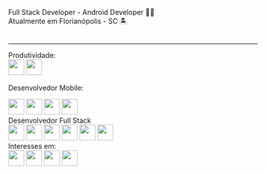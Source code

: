 Full Stack Developer - Android Developer 🐱‍👤 <br>
Atualmente em  Florianópolis - SC 🏝 <br> <br>
<hr>
Produtividade:
<div style="display:inlineblock;">
  <img src="https://cdn.jsdelivr.net/gh/devicons/devicon/icons/github/github-original.svg"  style="width:32px"/>
  <img src="https://cdn.jsdelivr.net/gh/devicons/devicon/icons/azure/azure-original-wordmark.svg" style="width:32px" />                
</div>

Desenvolvedor 
Mobile: 
<div style="display:inlineblock;">
    <img src="https://cdn.jsdelivr.net/gh/devicons/devicon/icons/swift/swift-original.svg" style="width:32px"/>
    <img src="https://cdn.jsdelivr.net/gh/devicons/devicon/icons/android/android-original.svg" style="width:32px"/>
    <img src="https://cdn.jsdelivr.net/gh/devicons/devicon/icons/java/java-original-wordmark.svg" style="width:32px"/>        
    <img src="https://cdn.jsdelivr.net/gh/devicons/devicon/icons/kotlin/kotlin-original.svg" style="width:32px"/>
          
</div>
Desenvolvedor Full Stack
<div style="display:inlineblock">
  <img src="https://cdn.jsdelivr.net/gh/devicons/devicon/icons/csharp/csharp-original.svg" style="width:32px"/>
  <img src="https://cdn.jsdelivr.net/gh/devicons/devicon/icons/java/java-original-wordmark.svg" style="width:32px"/>        
  <img src="https://cdn.jsdelivr.net/gh/devicons/devicon/icons/python/python-original.svg" style="width:32px" />
  <img src="https://cdn.jsdelivr.net/gh/devicons/devicon/icons/html5/html5-original.svg" style="width:32px"/>
  <img src="https://cdn.jsdelivr.net/gh/devicons/devicon/icons/css3/css3-original.svg" style="width:32px"/>
  <img src="https://cdn.jsdelivr.net/gh/devicons/devicon/icons/javascript/javascript-original.svg" style="width:32px"/>
</div>
Interesses em:
<div style="display:inlineblock;">
  <img src="https://cdn.jsdelivr.net/gh/devicons/devicon/icons/unity/unity-original.svg" style="width:32px"/> 
  <img src="https://cdn.jsdelivr.net/gh/devicons/devicon/icons/react/react-original.svg" style="width:32px"/>
  <img src="https://cdn.jsdelivr.net/gh/devicons/devicon/icons/typescript/typescript-original.svg" style="width:32px"/>
  <img src="https://cdn.jsdelivr.net/gh/devicons/devicon/icons/sass/sass-original.svg" style="width:32px"/>
</div>
